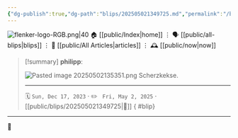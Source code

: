 ```yaml
---
{"dg-publish":true,"dg-path":"blips/202505021349725.md","permalink":"/blips/202505021349725/","title":"philipp on Threads @ 2023-12-17"}
---
```



<div class="transclusion internal-embed is-loaded"><div class="markdown-embed">




![flenker-logo-RGB.png|40](/img/user/attachments/flenker-logo-RGB.png)
🏠 [[public/Index\|home]]  ⋮ 🗣️ [[public/all-blips\|blips]] ⋮  📝 [[public/All Articles\|articles]]  ⋮ 🕰️ [[public/now\|now]]


</div></div>


> [!summary] **philipp**:
>
> ![Pasted image 20250502135351.png](/img/user/attachments/Pasted%20image%2020250502135351.png)
> Scherzkekse.
> - - -
>
> 🗓️ <code>Sun, Dec 17, 2023</code>  · ✏️ <code> Fri, May 2, 2025</code>  · [[public/blips/202505021349725\|🔗]]
{ #blip}


- - -

 👾
